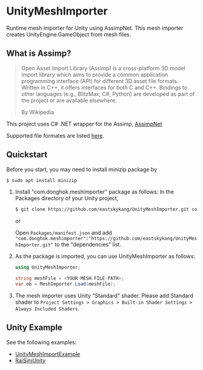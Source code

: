 # UnityMeshImporter

Runtime mesh importer for Unity using AssimpNet. This mesh importer creates UnityEngine.GameObject from mesh files.

## What is Assimp? 

> Open Asset Import Library (Assimp) is a cross-platform 3D model import library which aims to provide a common application programming interface (API) for different 3D asset file formats. 
> Written in C++, it offers interfaces for both C and C++. 
> Bindings to other languages (e.g., BlitzMax, C#, Python) are developed as part of the project or are available elsewhere.
> 
> By Wikipedia
  
This project uses C# .NET wrapper for the Assimp, [AssimpNet](https://bitbucket.org/Starnick/assimpnet/src/master/)

Supported file formates are listed [here](http://assimp.sourceforge.net/main_features_formats.html). 

## Quickstart

Before you start, you may need to install minizip package by 

```sh
$ sudo apt install minizip
```

1. Install "com.donghok.meshimporter" package as follows:
    In the Packages directory of your Unity project, 
    ```sh
    $ git clone https://github.com/eastskykang/UnityMeshImporter.git com.donghok.meshimporter
    ```
    
    or
    
    Open ```Packages/manifest.json``` and add ```"com.donghok.meshimporter":"https://github.com/eastskykang/UnityMeshImporter.git"``` to the "dependencies" list.

2. As the package is imported, you can use UnityMeshImporter as follows:

    ```cs
    using UnityMeshImporter;
    
    string meshFile = <YOUR-MESH-FILE-PATH>;
    var ob = MeshImporter.Load(meshFile);
    ```

3. The mesh importer uses Unity "Standard" shader. Please add Standard shader to ```Project Settings > Graphics > Built-in Shader Settings > Always Included Shaders```. 

## Unity Example

See the following examples:

- [UnityMeshImportExample](https://github.com/eastskykang/UnityMeshImportExample)
- [RaiSimUnity](https://github.com/leggedrobotics/RaiSimUnity) 
